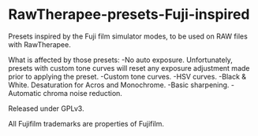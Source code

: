 # RawTherapee-presets-Fuji-inspired
Presets inspired by the Fuji film simulator modes, to be used on RAW files with RawTherapee.

What is affected by those presets:
-No auto exposure. Unfortunately, presets with custom tone curves will reset any exposure adjustment made prior to applying the preset.
-Custom tone curves.
-HSV curves.
-Black & White. Desaturation for Acros and Monochrome.
-Basic sharpening.
-Automatic chroma noise reduction.

Released under GPLv3.

All Fujifilm trademarks are properties of Fujifilm.

